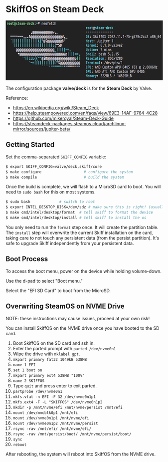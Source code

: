 # SkiffOS on Steam Deck

![Screenshot](../../../resources/images/valve-deck-screenshot.png)

The configuration package **valve/deck** is for the **Steam Deck** by Valve.

Reference:

 - https://en.wikipedia.org/wiki/Steam_Deck
 - https://help.steampowered.com/en/faqs/view/69E3-14AF-9764-4C28
 - https://github.com/mikeroyal/Steam-Deck-Guide
 - https://steamdeck-packages.steamos.cloud/archlinux-mirror/sources/jupiter-beta/

## Getting Started

Set the comma-separated `SKIFF_CONFIG` variable:

```sh
$ export SKIFF_CONFIG=valve/deck,skiff/core
$ make configure                   # configure the system
$ make compile                     # build the system
```

Once the build is complete, we will flash to a MicroSD card to boot. You will
need to `sudo bash` for this on most systems.

```sh
$ sudo bash             # switch to root
$ export INTEL_DESKTOP_DISK=/dev/sdz # make sure this is right! (usually sdb)
$ make cmd/intel/desktop/format  # tell skiff to format the device
$ make cmd/intel/desktop/install # tell skiff to install the os
```

You only need to run the `format` step once. It will create the partition table.
The `install` step will overwrite the current Skiff installation on the card,
taking care to not touch any persistent data (from the persist partition). It's
safe to upgrade Skiff independently from your persistent data.

## Boot Process

To access the boot menu, power on the device while holding volume-down.

Use the d-pad to select "Boot menu."

Select the "EFI SD Card" to boot from the MicroSD.

## Overwriting SteamOS on NVME Drive

NOTE: these instructions may cause issues, proceed at your own risk!

You can install SkiffOS on the NVME drive once you have booted to the SD card.

 1. Boot SkiffOS on the SD card and ssh in.
 2. Enter the parted prompt with `parted /dev/nvme0n1`
 3. Wipe the drive with `mklabel gpt`.
 4. `mkpart primary fat32 1049kB 538MB`
 5. `name 1 EFI`
 6. `set 1 boot on`
 7. `mkpart primary ext4 538MB "100%"`
 8. `name 2 SKIFFOS`
 9. Type `quit` and press enter to exit parted.
 10. `partprobe /dev/nvme0n1`
 11. `mkfs.vfat -n EFI -F 32 /dev/nvme0n1p1`
 12. `mkfs.ext4 -F -L "SKIFFOS" /dev/nvme0n1p2`
 13. `mkdir -p /mnt/nvme/efi /mnt/nvme/persist /mnt/efi`
 14. `mount /dev/mmcblk0p1 /mnt/efi`
 15. `mount /dev/nvme0n1p1 /mnt/nvme/efi`
 16. `mount /dev/nvme0n1p2 /mnt/nvme/persist`
 17. `rsync -rav /mnt/efi/ /mnt/nvme/efi/`
 18. `rsync -rav /mnt/persist/boot/ /mnt/nvme/persist/boot/`
 19. `sync`
 20. `reboot`

After rebooting, the system will reboot into SkiffOS from the NVME drive.
